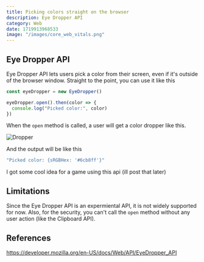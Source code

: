 ```yaml
---
title: Picking colors straight on the browser
description: Eye Dropper API
category: Web
date: 1719913968533
image: "/images/core_web_vitals.png"
---
```


## Eye Dropper API

Eye Dropper API lets users pick a color from their screen, even if it's outside of the browser window. Straight to the point, you can use it like this

```js
const eyeDropper = new EyeDropper()

eyeDropper.open().then(color => {
  console.log("Picked color:", color)
})
```

When the `open` method is called, a user will get a color dropper like this.

![Dropper](/images/dropper.png)

And the output will be like this

```js
"Picked color: {sRGBHex: '#6cb8ff'}"
```

I got some cool idea for a game using this api (ill post that later)

## Limitations

Since the Eye Dropper API is an expermiental API, it is not widely supported for now. Also, for the security, you can't call the `open` method without any user action (like the Clipboard API).

## References

https://developer.mozilla.org/en-US/docs/Web/API/EyeDropper_API